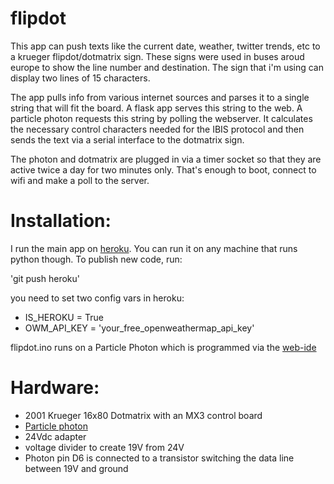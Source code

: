 # flipdot

This app can push texts like the current date, weather, twitter trends, etc to a krueger flipdot/dotmatrix sign. These signs were used in buses aroud europe to show the line number and destination. The sign that i'm using can display two lines of 15 characters.

The app pulls info from various internet sources and parses it to a single string that will fit the board. A flask app serves this string to the web.
A particle photon requests this string by polling the webserver. It calculates the necessary control characters needed for the IBIS protocol and then sends the text via a serial interface to the dotmatrix sign.

The photon and dotmatrix are plugged in via a timer socket so that they are active twice a day for two minutes only. That's enough to boot, connect to wifi and make a poll to the server.

# Installation:
I run the main app on [heroku](https://www.heroku.com/). You can run it on any machine that runs python though.
To publish new code, run:

'git push heroku'

you need to set two config vars in heroku:

* IS_HEROKU = True
* OWM_API_KEY = 'your_free_openweathermap_api_key'

flipdot.ino runs on a Particle Photon which is programmed via the [web-ide](http://build.particle.io/)

# Hardware:
* 2001 Krueger 16x80 Dotmatrix with an MX3 control board
* [Particle photon](https://store.particle.io/)
* 24Vdc adapter
* voltage divider to create 19V from 24V
* Photon pin D6 is connected to a transistor switching the data line between 19V and ground